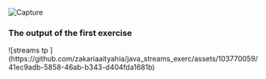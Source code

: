 
![Capture](https://github.com/zakariaaityahia/java_streams_exerc/assets/103770059/918c7944-3f64-42ce-b521-6904cd51b7e1)
<h3>The output of the first exercise </h3>
![streams tp ](https://github.com/zakariaaityahia/java_streams_exerc/assets/103770059/41ec9adb-5858-46ab-b343-d404fda1681b)

